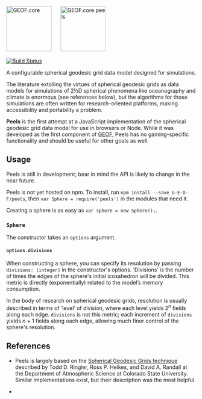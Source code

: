<img src="https://rawgit.com/G-E-O-F/peels/www/docs/assets/geof8.min.svg" height="120" title="GEOF.core" style="margin-right: 20px;"/>
<img src="https://rawgit.com/G-E-O-F/peels/www/docs/assets/geof-peels.svg" height="120" title="GEOF.core.peels"/>

[![Build Status](https://travis-ci.org/G-E-O-F/peels.svg)](https://travis-ci.org/G-E-O-F/peels)

A configurable spherical geodesic grid data model designed for simulations.

The literature extolling the virtues of spherical geodesic grids as data models for simulations of 2½D spherical phenomena like oceanography and climate is enormous (see references below), but the algorithms for those simulations are often written for research-oriented platforms, making accessibility and portability a problem.

**Peels** is the first attempt at a JavaScript implementation of the spherical geodesic grid data model for use in browsers or Node. While it was developed as the first component of [GEOF](http://github.com/G-E-O-F), Peels has no gaming-specific functionality and should be useful for other goals as well.

## Usage

Peels is still in development; bear in mind the API is likely to change in the near future.

Peels is not yet hosted on npm. To install, run `npm install --save G-E-O-F/peels`, then `var Sphere = require('peels')` in the modules that need it.

Creating a sphere is as easy as `var sphere = new Sphere();`.

### `Sphere`

The constructor takes an `options` argument.

#### `options.divisions`

When constructing a sphere, you can specify its resolution by passing `divisions: [integer]` in the constructor's options. ‘Divisions’ is the number of times the edges of the sphere's initial icosahedron will be divided. This metric is directly (exponentially) related to the model’s memory consumption.

In the body of research on spherical geodesic grids, resolution is usually described in terms of ‘level’ of division, where each level yields 2<sup><i>n</i></sup> fields along each edge. `divisions` is not this metric; each increment of `divisions` yields <i>n</i> + 1 fields along each edge, allowing much finer control of the sphere's resolution.

## References

- Peels is largely based on the [Spherical Geodesic Grids technique](http://kiwi.atmos.colostate.edu/BUGS/geodesic/) described by Todd D. Ringler, Ross P. Heikes, and David A. Randall at the Department of Atmospheric Science at Colorado State University. Similar implementations exist, but their description was the most helpful.

- 